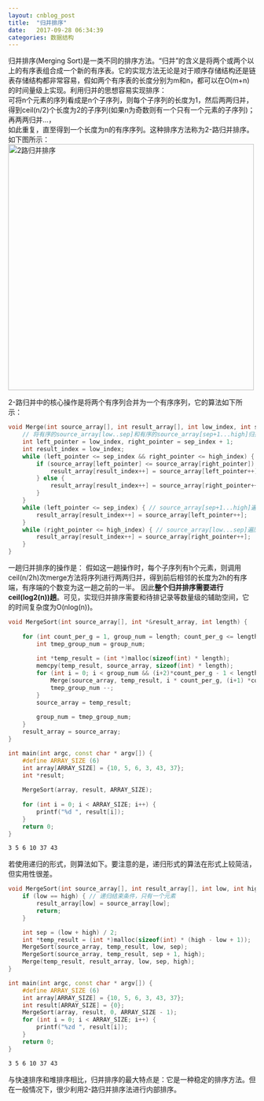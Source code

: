 ```yaml
---
layout: cnblog_post
title:  "归并排序"
date:   2017-09-28 06:34:39
categories: 数据结构
---
```


归并排序(Merging Sort)是一类不同的排序方法。“归并”的含义是将两个或两个以上的有序表组合成一个新的有序表。它的实现方法无论是对于顺序存储结构还是链表存储结构都非常容易，假如两个有序表的长度分别为m和n，都可以在O(m+n)的时间量级上实现。利用归并的思想容易实现排序：<br/>
可将n个元素的序列看成是n个子序列，则每个子序列的长度为1，然后两两归并，得到ceil(n/2)个长度为2的子序列(如果n为奇数则有一个只有一个元素的子序列)；<br/>
再两两归并...，<br/>
如此重复，直至得到一个长度为n的有序序列。这种排序方法称为2-路归并排序。如下图所示：
<img src="http://qiniu.storage.mikezh.com/dsmerging_sort.png" width="500" alt="2路归并排序"/>

2-路归并中的核心操作是将两个有序列合并为一个有序序列，它的算法如下所示：

```cpp
void Merge(int source_array[], int result_array[], int low_index, int sep_index, int high_index) {
    // 将有序的source_array[low..sep]和有序的source_array[sep+1...high]归并为有序的result_array[low...high]
    int left_pointer = low_index, right_pointer = sep_index + 1;
    int result_index = low_index;
    while (left_pointer <= sep_index && right_pointer <= high_index) {
        if (source_array[left_pointer] <= source_array[right_pointer]) {
            result_array[result_index++] = source_array[left_pointer++];
        } else {
            result_array[result_index++] = source_array[right_pointer++];
        }
    }
    while (left_pointer <= sep_index) { // source_array[sep+1...high]遍历完毕
        result_array[result_index++] = source_array[left_pointer++];
    }
    while (right_pointer <= high_index) { // source_array[low...sep]遍历完
        result_array[result_index++] = source_array[right_pointer++];
    }
}

```
一趟归并排序的操作是：
假如这一趟操作时，每个子序列有h个元素，则调用ceil(n/2h)次merge方法将序列进行两两归并，得到前后相邻的长度为2h的有序端，有序端的个数变为这一趟之前的一半。
因此**整个归并排序需要进行ceil(log2(n))趟**。可见，实现归并排序需要和待排记录等数量级的辅助空间，它的时间复杂度为O(nlog(n))。

```cpp
void MergeSort(int source_array[], int *&result_array, int length) {
    
    for (int count_per_g = 1, group_num = length; count_per_g <= length; count_per_g *= 2) {
        int tmep_group_num = group_num;
        
        int *temp_result = (int *)malloc(sizeof(int) * length);
        memcpy(temp_result, source_array, sizeof(int) * length);
        for (int i = 0; i < group_num && (i+2)*count_per_g - 1 < length; i+=2) {
            Merge(source_array, temp_result, i * count_per_g, (i+1) *count_per_g - 1, (i+2)*count_per_g - 1);
            tmep_group_num --;
        }
        source_array = temp_result;
        
        group_num = tmep_group_num;
    }
    result_array = source_array;
}
```

```cpp
int main(int argc, const char * argv[]) {
    #define ARRAY_SIZE (6)
    int array[ARRAY_SIZE] = {10, 5, 6, 3, 43, 37};
    int *result;
    
    MergeSort(array, result, ARRAY_SIZE);
    
    for (int i = 0; i < ARRAY_SIZE; i++) {
        printf("%d ", result[i]);
    }
    return 0;
}
```

```txt
3 5 6 10 37 43
```

若使用递归的形式，则算法如下。要注意的是，递归形式的算法在形式上较简洁，但实用性很差。

```cpp
void MergeSort(int source_array[], int result_array[], int low, int high) {
    if (low == high) { // 递归结束条件，只有一个元素
        result_array[low] = source_array[low];
        return;
    }

    int sep = (low + high) / 2;
    int *temp_result = (int *)malloc(sizeof(int) * (high - low + 1));
    MergeSort(source_array, temp_result, low, sep);
    MergeSort(source_array, temp_result, sep + 1, high);
    Merge(temp_result, result_array, low, sep, high);
}

int main(int argc, const char * argv[]) {
    #define ARRAY_SIZE (6)
    int array[ARRAY_SIZE] = {10, 5, 6, 3, 43, 37};
    int result[ARRAY_SIZE] = {0};
    MergeSort(array, result, 0, ARRAY_SIZE - 1);
    for (int i = 0; i < ARRAY_SIZE; i++) {
        printf("%zd ", result[i]);
    }
    return 0;
}
```

```txt
3 5 6 10 37 43
```

与快速排序和堆排序相比，归并排序的最大特点是：它是一种稳定的排序方法。但在一般情况下，很少利用2-路归并排序法进行内部排序。